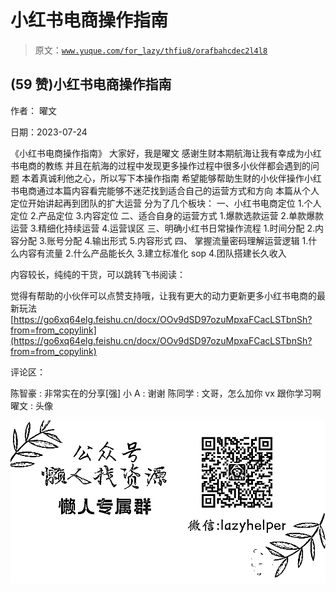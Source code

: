 # 小红书电商操作指南

> 原文：[`www.yuque.com/for_lazy/thfiu8/orafbahcdec2l4l8`](https://www.yuque.com/for_lazy/thfiu8/orafbahcdec2l4l8)



## (59 赞)小红书电商操作指南 

作者： 曜文 

日期：2023-07-24 

《小红书电商操作指南》 大家好，我是曜文 感谢生财本期航海让我有幸成为小红书电商的教练 并且在航海的过程中发现更多操作过程中很多小伙伴都会遇到的问题 本着真诚利他之心，所以写下本操作指南 希望能够帮助生财的小伙伴操作小红书电商通过本篇内容看完能够不迷茫找到适合自己的运营方式和方向 本篇从个人定位开始讲起再到团队的扩大运营 分为了几个板块： 一、小红书电商定位 1.个人定位 2.产品定位 3.内容定位 二、适合自身的运营方式 1.爆款选款运营 2.单款爆款运营 3.精细化持续运营 4.运营误区 三、明确小红书日常操作流程 1.时间分配 2.内容分配 3.账号分配 4.输出形式 5.内容形式 四、 掌握流量密码理解运营逻辑 1.什么内容有流量 2.什么产品能长久 3.建立标准化 sop 4.团队搭建长久收入 

内容较长，纯纯的干货，可以跳转飞书阅读： 

觉得有帮助的小伙伴可以点赞支持哦，让我有更大的动力更新更多小红书电商的最新玩法[https://go6xq64elg.feishu.cn/docx/OOv9dSD97ozuMpxaFCacLSTbnSh?from=from_copylink](https://go6xq64elg.feishu.cn/docx/OOv9dSD97ozuMpxaFCacLSTbnSh?from=from_copylink) 

评论区： 

陈智豪 : 非常实在的分享[强] 小 A : 谢谢 陈同学 : 文哥，怎么加你 vx 跟你学习啊 曜文 : 头像 

![](img/894d30a529e7c37bcd3392323c99941c.png)  